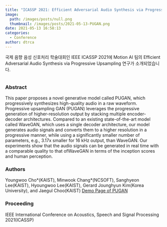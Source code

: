 ```yaml
---
title: "ICASSP 2021: Efficient Adversarial Audio Synthesis via Progressive Upsampling"
image: 
  path: /images/posts/null.png
  thumbnail: /images/posts/2021-05-13-PUGAN.png
date: 2021-05-13 16:58:13
categories:
  - Conference
author: dtrca
---
```


국제 음향 음성 신호처리 학술대회인 IEEE ICASSP 2021에 Motion AI 팀의 Efficient Adversarial Audio Synthesis via Progressive Upsampling 연구가 소개되었습니다.

<figure class="align-center">
  <a href="#"><img src="{{ '/images/posts/2021-05-13-PUGAN.png' | absolute_url }}" alt=""></a>
</figure>

### Abstract

This paper proposes a novel generative model called PUGAN, which progressively synthesizes high-quality audio in a raw waveform. Progressive upsampling GAN (PUGAN) leverages the progressive generation of higher-resolution output by stacking multiple encoder-decoder architectures. Compared to an existing state-of-the-art model called WaveGAN, which uses a single decoder architecture, our model generates audio signals and converts them to a higher resolution in a progressive manner, while using a significantly smaller number of parameters, e.g., 3.17x smaller for 16 kHz output, than WaveGAN. Our experiments show that the audio signals can be generated in real time with a comparable quality to that ofWaveGAN in terms of the inception scores and human perception.

### Authors

Youngwoo Cho*(KAIST), Minwook Chang*(NCSOFT), Sanghyeon Lee(KAIST), Hyoungwoo Lee(KAIST), Gerard Jounghyun Kim(Korea University), and Jaegul Choo(KAIST)
[Demo Page of PUGAN](https://pugan-icassp-demo.herokuapp.com/)

### Proceeding

IEEE International Conference on Acoustics, Speech and Signal Processing 2021(ICASSP)